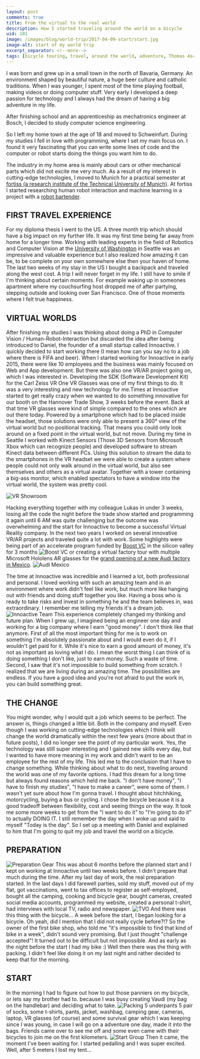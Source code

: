 ```yaml
---
layout: post
comments: true
title: From the virtual to the real world
description: How I started traveling around the world on a bicycle
uid: 101
image: /images/blog/world-trip/2017-04-09-start/start.jpg
image-alt: start of my world trip
excerpt_separator: <!--more-->
tags: [bicycle touring, travel, around the world, adventure, Thomas Ascioglu, new life]
---
```


I was born and grew up in a small town in the north of Bavaria, Germany. An environment shaped by beautiful nature, a huge beer culture and catholic traditions. When I was younger, I spent most of the time playing football, making videos or doing computer stuff. Very early I developed a deep passion for technology and I always had the dream of having a big adventure in my life.
<!--more-->
After finishing school and an apprenticeship as mechatronics engineer at Bosch, I decided to study computer science engineering.

So I left my home town at the age of 18 and moved to Schweinfurt. During my studies I fell in love with programming, where I set my main focus on. I found it very fascinating that you can write some lines of code and the computer or robot starts doing the things you want him to do.

The industry in my home area is mainly about cars or other mechanical parts which did not excite me very much. As a result of my interest in cutting-edge technologies, I moved to Munich for a practical semester at [fortiss (a research institute of the Technical University of Munich)](https://www.fortiss.org/). At fortiss I started researching human robot interaction and machine learning in a project with a [robot bartender](http://homepages.inf.ed.ac.uk/rpetrick/projects/james/).

## FIRST TRAVEL EXPERIENCE
For my diploma thesis I went to the US. A three month trip which should have a big impact on my further life. It was my first time being far away from home for a longer time. Working with leading experts in the field of Robotics and Computer Vision at the [University of Washington](http://rse-lab.cs.washington.edu/) in Seattle was an impressive and valuable experience but I also realized how amazing it can be, to be complete on your own somewhere else then your haven of home. The last two weeks of my stay in the US I bought a backpack and traveled along the west cost. A trip I will never forget in my life. I still have to smile if I'm thinking about certain moments. For example waking up in someones apartment where my couchsurfing host dropped me of after partying, stepping outside and looking over San Francisco. One of those moments where I felt true happiness.

## VIRTUAL WORLDS
After finishing my studies I was thinking about doing a PhD in Computer Vision / Human-Robot-Interaction but discarded the idea after being introduced to Daniel, the founder of a small startup called Innoactive. I quickly decided to start working there (I mean how can you say no to a job where there is FIFA and beer). When I started working for Innoactive in early 2015, there were like 10 employees and the business was mainly focused on Web and App development. But there was also one VR/AR project going on, which I was interested in. Developing the SDK (Software Development Kit) for the Carl Zeiss VR One VR Glasses was one of my first things to do. It was a very interesting and new technology for me.Times at Innoactive started to get really crazy when we wanted to do something innovative for our booth on the Hannover Trade Show, 3 weeks before the event. Back at that time VR glasses were kind of simple compared to the ones which are out there today. Powered by a smartphone which had to be placed inside the headset, those solutions were only able to present a 360° view of the virtual world but no positional tracking. That means you could only look around on a fixed point in the virtual world, but not move. During my time in Seattle I worked with Kinect Sensors (Those 3D Sensors from Microsoft Xbox which can recognize people) and developed software to stream Kinect data between different PCs. Using this solution to stream the data to the smartphones in the VR headset we were able to create a system where people could not only walk around in the virtual world, but also see themselves and others as a virtual avatar. Together with a tower containing a big-ass monitor, which enabled spectators to have a window into the virtual world, the system was pretty cool.

![VR Showroom](/images/blog/world-trip/2017-04-09-start/vr-showroom.jpg "VR Showroom")

Hacking everything together with my colleague Lukas in under 3 weeks, losing all the code the night before the trade show started and programming it again until 6 AM was quite challenging but the outcome was overwhelming and the start for Innoactive to become a successful Virtual Reality company. In the next two years I worked on several innovative VR/AR projects and traveled quite a lot with work. Some highlights were being part of an accelerate program funded by [Boost VC](https://www.boost.vc/) in the silicon valley for 3 months
![Boost VC](/images/blog/world-trip/2017-04-09-start/boost.jpg "Boost VC")
or creating a virtual factory tour with multiple Microsoft Hololens AR glasses for the [grand opening of a new Audi factory in Mexico](https://www.audi-mediacenter.com/en/presskits/audi-ag-opens-automobile-plant-in-mexico-6831).
![Audi Mexico](/images/blog/world-trip/2017-04-09-start/audi-mexico.jpg "Audi Mexico")

The time at Innoactive was incredible and I learned a lot, both professional and personal. I loved working with such an amazing team and in an environment where work didn't feel like work, but much more like hanging out with friends and doing stuff together you like. Having a boss who is ready to take risks and invest in something he and the team believes in, was extraordinary. I remember me telling my friends it's a dream job.
![Innoactive Team](/images/blog/world-trip/2017-04-09-start/innoactive-team.jpg "Innoactive Team")
This experience completely changed my thinking and future plan. When I grew up, I imagined being an engineer one day and working for a big company where I earn "good money". I don't think like that anymore. First of all the most important thing for me is to work on something I'm absolutely passionate about and I would even do it, if I wouldn't get paid for it. While it's nice to earn a good amount of money, it's not as important as loving what I do. I mean the worst thing I can think of is doing something I don't like, just to earn money. Such a waste of time. Second, I saw that it's not impossible to build something from scratch. I realized that we are living during an amazing time. The possibilities are endless. If you have a good idea and you're not afraid to put the work in, you can build something great.

## THE CHANGE
You might wonder, why I would quit a job which seems to be perfect. The answer is, things changed a little bit. Both in the company and myself. Even though I was working on cutting-edge technologies which I think will change the world dramatically within the next few years (more about that in future posts), I did no longer see the point of my particular work. Yes, the technology was still super interesting and I gained new skills every day, but I wanted to have more meaning in my work and didn't want to be an employee for the rest of my life. This led me to the conclusion that I have to change something. While thinking about what to do next, traveling around the world was one of my favorite options. I had this dream for a long time but always found reasons which held me back. "I don't have money", "I have to finish my studies", "I have to make a career", were some of them. I wasn't yet sure about how I'm gonna travel. I thought about hitchhiking, motorcycling, buying a bus or cycling. I chose the bicycle because it is a good tradeoff between flexibility, cost and seeing things on the way. It took me some more weeks to get from the "I want to do it" to "I'm going to do it" to actually DOING IT. I still remember the day when I woke up and said to myself "Today is the day". So I set up a meeting with Daniel and explained to him that I'm going to quit my job and travel the world on a bicycle.

## PREPARATION
![Preparation Gear](/images/blog/world-trip/2017-04-09-start/preparation-gear.jpg "Preparation Gear")
This was about 6 months before the planned start and I kept on working at Innoactive until two weeks before. I didn't prepare that much during the time. After my last day of work, the real preparation started. In the last days I did farewell parties, sold my stuff, moved out of my flat, got vaccinations, went to tax offices to register as self-employed, bought all the camping, cooking and bicycle gear, bought cameras, created social media accounts, programmed my website, created a personal t-shirt, had interviews with local TV, radio and newspaper.
![TVO](/images/blog/world-trip/2017-04-09-start/tvo-camera.jpg "TVO")
And there was this thing with the bicycle... A week before the start, I began looking for a bicycle. Oh yeah, did I mention that I did not really cycle before?!? So the owner of the first bike shop, who told me "it's impossible to find that kind of bike in a week", didn't sound very promising. But I just thought "challenge accepted"! It turned out to be difficult but not impossible. And as early as the night before the start I had my bike :) Well then there was the thing with packing. I didn't feel like doing it on my last night and rather decided to keep that for the morning.

## START
In the morning I had to figure out how to put those panniers on my bicycle, or lets say my brother had to. because I was busy creating Vaudi (my bag on the handlebar) and deciding what to take.
![Packing](/images/blog/world-trip/2017-04-09-start/start-packing.jpg "Packing")
5 underpants 5 pair of socks, some t-shirts, pants, jacket, washbag, camping gear, cameras, laptop, VR glasses (of course) and some survival gear which I was keeping since I was young, in case I will go on a adventure one day, made it into the bags. Friends came over to see me off and some even came with their bicycles to join me on the first kilometers.
![Start Group](/images/blog/world-trip/2017-04-09-start/start-group.jpg "Start Group")
Then it came, the moment I've been waiting for. I started pedalling and I was super excited. Well, after 5 meters I lost my tent...
